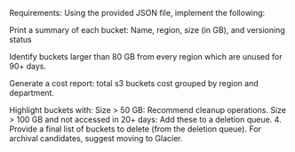 Requirements:
Using the provided JSON file, implement the following:

Print a summary of each bucket: Name, region, size (in GB), and versioning status

Identify buckets larger than 80 GB from every region which are unused for 90+ days.

Generate a cost report: total s3 buckets cost grouped by region and department.

Highlight buckets with:
Size > 50 GB: Recommend cleanup operations.
Size > 100 GB and not accessed in 20+ days: Add these to a deletion queue.
4. Provide a final list of buckets to delete (from the deletion queue). For archival candidates, suggest moving to Glacier.
